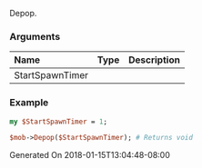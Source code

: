 Depop.
### Arguments
**Name**|**Type**|**Description**
:---|:---|:---
StartSpawnTimer||

### Example

```perl
my $StartSpawnTimer = 1;

$mob->Depop($StartSpawnTimer); # Returns void
```


Generated On 2018-01-15T13:04:48-08:00